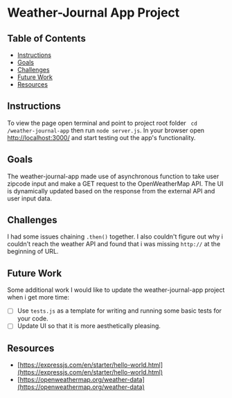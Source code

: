 # Weather-Journal App Project

## Table of Contents

* [Instructions](#instructions)
* [Goals](#goals)
* [Challenges](#challenges)
* [Future Work](#future-work)
* [Resources](#resources)

## Instructions

To view the page open terminal and point to project root folder ` cd /weather-journal-app` then run `node server.js`. In your browser open [http://localhost:3000/](http://localhost:3000/) and start testing out the app's functionality.

## Goals

The weather-journal-app made use of asynchronous function to take user zipcode input and make a GET request to the OpenWeatherMap API. The UI is dynamically updated based on the response from the external API and user input data.

## Challenges

I had some issues chaining `.then()` together. I also couldn't figure out why i couldn't reach the weather API and found that i was missing `http://` at the beginning of URL.

## Future Work

Some additional work I would like to update the weather-journal-app project when i get more time: 

- [ ] Use `tests.js` as a template for writing and running some basic tests for your code.
- [ ] Update UI so that it is more aesthetically pleasing.

## Resources

* [https://expressjs.com/en/starter/hello-world.html](https://expressjs.com/en/starter/hello-world.html)
* [https://openweathermap.org/weather-data](https://openweathermap.org/weather-data)